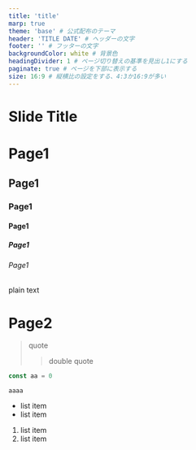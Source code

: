 ```yaml
---
title: 'title'
marp: true
theme: 'base' # 公式配布のテーマ
header: 'TITLE DATE' # ヘッダーの文字
footer: '' # フッターの文字
backgroundColor: white # 背景色
headingDivider: 1 # ページ切り替えの基準を見出し1にする
paginate: true # ページを下部に表示する
size: 16:9 # 縦横比の設定をする、4:3か16:9が多い
---
```


<!--
_header: ''
_class: d-flex align-center justify-center text-center
-->

# Slide Title

# Page1

## Page1

### Page1

#### Page1

##### Page1

###### Page1

plain text

# Page2

> quote
>
> > double quote

```javascript
const aa = 0
```

`aaaa`

- list item
- list item

1. list item
1. list item
